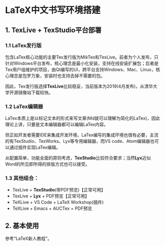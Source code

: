 # LaTeX中文书写环境搭建

## 1. TexLive + TexStudio平台部署

### 1.1 LaTex发行版

包含LaTex核心功能的主要Tex发行版为MikTex和TexLive。前者为个人发布，只针对Windows平台发布，核心理念是最小化安装，支持在线安装扩展包；后者是Tex用户组维护的项目，由Qt编写的UI，跨平台支持Windows、Mac、Linux，核心理念是包罗万象，安装时也支持去掉不需要的包。

因此，Tex发行版选择**TexLive**比较稳妥，当前版本为2019(4月发布)，从清华大学开源镜像站下载较快。

### 1.2 LaTex编辑器

LaTex本质上是以标记文本的形式来写文章(Md就可以理解为简化的LaTex)，因此理论上讲，只要是文本编辑器都可以编辑LaTex内容。

但正如开发者需要IDE来集成开发环境，LaTex编写的集成环境也很有必要，主流的有TexStudio、TexWorks、Lyx等专用编辑器，而VS code、Atom编辑器也可以通过插件实现LaTex编辑。

从配置简单，功能全面的原则考虑，**TexStudio**比较符合要求；当然**Lyx**近似Word的所见即所得的排版方式也可以接受。

### 1.3 其他组合：

- TexLive + **TexStudio**(带PDF预览)【正常可用】
- TexLive + **Lyx** + PDF预览【正常可用】
- TeXLive + VS Code + LaTeX Workshop(插件)
- TeXLive + Emacs + AUCTex + PDF预览


## 2. 基本使用

参考“LaTeX新人教程”。

